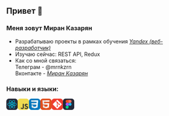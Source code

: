 ## Привет 👋
### Меня зовут **Миран Казарян**

- Разрабатываю проекты в рамках обучения [*Yandex (веб-разработчик)*](https://practicum.yandex.ru/profile/web/)
- Изучаю сейчас: REST API, Redux
- Как со мной связаться:   
Телеграм - @mrnkzrn  
Вконтакте - [*Миран Казарян*](https://vk.com/mrnkzrn)  



### Навыки и языки:
<img align="left" alt="React" width="30px" src="https://github.com/tandpfun/skill-icons/blob/main/icons/React-Dark.svg" />

<img align="left" alt="JavaScript" width="30px" src="https://github.com/tandpfun/skill-icons/blob/main/icons/JavaScript.svg" />

<img align="left" alt="CSS" width="30px" src="https://github.com/tandpfun/skill-icons/blob/main/icons/CSS.svg" />

<img align="left" alt="HTML" width="30px" src="https://github.com/tandpfun/skill-icons/blob/main/icons/HTML.svg" />

<img align="left" alt="Git" width="30px" src="https://github.com/tandpfun/skill-icons/blob/main/icons/Git.svg" />

<img align="left" alt="Figma" width="30px" src="https://github.com/tandpfun/skill-icons/blob/main/icons/Figma-Dark.svg" />

<!--<p align="center"> <img src="https://github-readme-stats.vercel.app/api?username=abhisheknaiidu&show_icons=true&theme=gotham" alt="abhisheknaiidu" />-->

